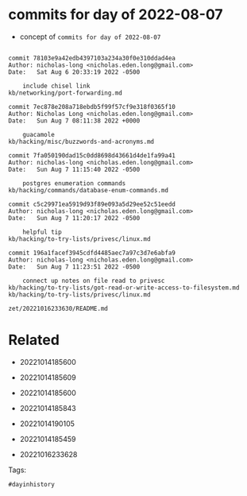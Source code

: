 # commits for day of 2022-08-07

- concept of `commits for day of 2022-08-07`

```

commit 78103e9a42edb4397103a234a30f0e310ddad4ea
Author: nicholas-long <nicholas.eden.long@gmail.com>
Date:   Sat Aug 6 20:33:19 2022 -0500

    include chisel link
kb/networking/port-forwarding.md

commit 7ec878e208a718ebdb5f99f57cf9e318f0365f10
Author: Nicholas Long <nicholas.eden.long@gmail.com>
Date:   Sun Aug 7 08:11:38 2022 +0000

    guacamole
kb/hacking/misc/buzzwords-and-acronyms.md

commit 7fa050190dad15c0dd8698d43661d4de1fa99a41
Author: nicholas-long <nicholas.eden.long@gmail.com>
Date:   Sun Aug 7 11:15:40 2022 -0500

    postgres enumeration commands
kb/hacking/commands/database-enum-commands.md

commit c5c29971ea5919d93f89e093a5d29ee52c51eedd
Author: nicholas-long <nicholas.eden.long@gmail.com>
Date:   Sun Aug 7 11:20:17 2022 -0500

    helpful tip
kb/hacking/to-try-lists/privesc/linux.md

commit 196a1facef3945cdfd4485aec7a97c3d7e6abfa9
Author: nicholas-long <nicholas.eden.long@gmail.com>
Date:   Sun Aug 7 11:23:51 2022 -0500

    connect up notes on file read to privesc
kb/hacking/to-try-lists/got-read-or-write-access-to-filesystem.md
kb/hacking/to-try-lists/privesc/linux.md
```

` zet/20221016233630/README.md `

# Related

- 20221014185600

- 20221014185609

- 20221014185600

- 20221014185843

- 20221014190105

- 20221014185459

- 20221016233628

Tags:

    #dayinhistory
